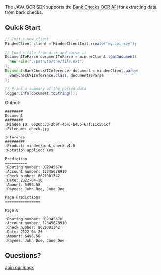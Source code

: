 The JAVA OCR SDK supports the [Bank Checks OCR API](https://developers.mindee.com/docs/bank-check-ocr) for extracting data from bank checks.

## Quick Start
```java
// Init a new client
MindeeClient client = MindeeClientInit.create("my-api-key");

// Load a file from disk and parse it
DocumentToParse documentToParse = mindeeClient.loadDocument(
  new File("./path/to/the/file.ext")
);
Document<BankCheckV1Inference> document = mindeeClient.parse(
  BankCheckV1Inference.class, documentToParse
);

// Print a summary of the parsed data
logger.info(document.toString());
```

Output:
```
########
Document
########
:Mindee ID: 0626bc33-2b9f-4645-b455-6af111c551cf
:Filename: check.jpg

Inference
#########
:Product: mindee/bank_check v1.0
:Rotation applied: Yes

Prediction
==========
:Routing number: 012345678
:Account number: 12345678910
:Check number: 8620001342
:Date: 2022-04-26
:Amount: 6496.58
:Payees: John Doe, Jane Doe

Page Predictions
================

Page 0
------
:Routing number: 012345678
:Account number: 12345678910
:Check number: 8620001342
:Date: 2022-04-26
:Amount: 6496.58
:Payees: John Doe, Jane Doe
```

## Questions?
[Join our Slack](https://join.slack.com/t/mindee-community/shared_invite/zt-1jv6nawjq-FDgFcF2T5CmMmRpl9LLptw)
